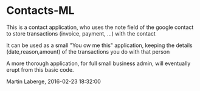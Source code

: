 # Contacts-ML
This is a contact application, who uses the note field of the google contact
to store transactions (invoice, payment, ...) with the contact

It can be used as a small "You ow me this" application,
keeping the details (date,reason,amount) 
of the transactions you do with that person

A more thorough application, for full small business admin,
will eventually erupt from this basic code.

Martin Laberge, 2016-02-23 18:32:00

